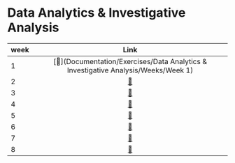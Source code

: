 # Data Analytics & Investigative Analysis

|week|Link|
|:----|:--:|
|1|[🔗](Documentation/Exercises/Data Analytics & Investigative Analysis/Weeks/Week 1)|
|2|[🔗](https://github.com/Arthur-Brouwers/ArthurBrouwersS4AI/tree/main/Documentation/Exercises/Data%20Analytics%20%26%20Investigative%20Analysis/Weeks/Week%202)|
|3|[🔗](https://github.com/Arthur-Brouwers/ArthurBrouwersS4AI/tree/main/Documentation/Exercises/Data%20Analytics%20%26%20Investigative%20Analysis/Weeks/Week%203)|
|4|[🔗](https://github.com/Arthur-Brouwers/ArthurBrouwersS4AI/tree/main/Documentation/Exercises/Societal%20Impact)|
|5|[🔗](https://github.com/Arthur-Brouwers/ArthurBrouwersS4AI/tree/main/Documentation/Exercises/Societal%20Impact)|
|6|[🔗](https://github.com/Arthur-Brouwers/ArthurBrouwersS4AI/tree/main/Documentation/Exercises/Societal%20Impact)|
|7|[🔗](https://github.com/Arthur-Brouwers/ArthurBrouwersS4AI/tree/main/Documentation/Exercises/Societal%20Impact)|
|8|[🔗](https://github.com/Arthur-Brouwers/ArthurBrouwersS4AI/tree/main/Documentation/Exercises/Societal%20Impact)|
